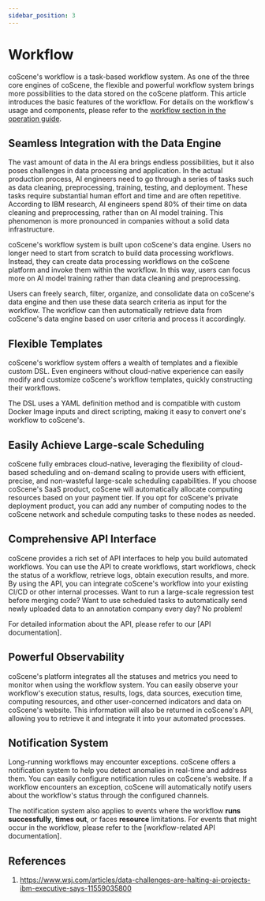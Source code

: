```yaml
---
sidebar_position: 3
---
```


# Workflow

coScene's workflow is a task-based workflow system. As one of the three core engines of coScene, the flexible and powerful workflow system brings more possibilities to the data stored on the coScene platform. This article introduces the basic features of the workflow. For details on the workflow's usage and components, please refer to the [workflow section in the operation guide](../4-recipes/7-workflow/1-about-workflows.md).

## Seamless Integration with the Data Engine

The vast amount of data in the AI era brings endless possibilities, but it also poses challenges in data processing and application. In the actual production process, AI engineers need to go through a series of tasks such as data cleaning, preprocessing, training, testing, and deployment. These tasks require substantial human effort and time and are often repetitive. According to IBM research, AI engineers spend 80% of their time on data cleaning and preprocessing, rather than on AI model training. This phenomenon is more pronounced in companies without a solid data infrastructure.

coScene's workflow system is built upon coScene's data engine. Users no longer need to start from scratch to build data processing workflows. Instead, they can create data processing workflows on the coScene platform and invoke them within the workflow. In this way, users can focus more on AI model training rather than data cleaning and preprocessing.

Users can freely search, filter, organize, and consolidate data on coScene's data engine and then use these data search criteria as input for the workflow. The workflow can then automatically retrieve data from coScene's data engine based on user criteria and process it accordingly.

## Flexible Templates

coScene's workflow system offers a wealth of templates and a flexible custom DSL. Even engineers without cloud-native experience can easily modify and customize coScene's workflow templates, quickly constructing their workflows.

The DSL uses a YAML definition method and is compatible with custom Docker Image inputs and direct scripting, making it easy to convert one's workflow to coScene's.

## Easily Achieve Large-scale Scheduling

coScene fully embraces cloud-native, leveraging the flexibility of cloud-based scheduling and on-demand scaling to provide users with efficient, precise, and non-wasteful large-scale scheduling capabilities. If you choose coScene's SaaS product, coScene will automatically allocate computing resources based on your payment tier. If you opt for coScene's private deployment product, you can add any number of computing nodes to the coScene network and schedule computing tasks to these nodes as needed.

## Comprehensive API Interface

coScene provides a rich set of API interfaces to help you build automated workflows. You can use the API to create workflows, start workflows, check the status of a workflow, retrieve logs, obtain execution results, and more. By using the API, you can integrate coScene's workflow into your existing CI/CD or other internal processes. Want to run a large-scale regression test before merging code? Want to use scheduled tasks to automatically send newly uploaded data to an annotation company every day? No problem!

For detailed information about the API, please refer to our [API documentation].

## Powerful Observability

coScene's platform integrates all the statuses and metrics you need to monitor when using the workflow system. You can easily observe your workflow's execution status, results, logs, data sources, execution time, computing resources, and other user-concerned indicators and data on coScene's website. This information will also be returned in coScene's API, allowing you to retrieve it and integrate it into your automated processes.

## Notification System

Long-running workflows may encounter exceptions. coScene offers a notification system to help you detect anomalies in real-time and address them. You can easily configure notification rules on coScene's website. If a workflow encounters an exception, coScene will automatically notify users about the workflow's status through the configured channels.

The notification system also applies to events where the workflow **runs successfully**, **times out**, or faces **resource** limitations. For events that might occur in the workflow, please refer to the [workflow-related API documentation].

## References

1. https://www.wsj.com/articles/data-challenges-are-halting-ai-projects-ibm-executive-says-11559035800
